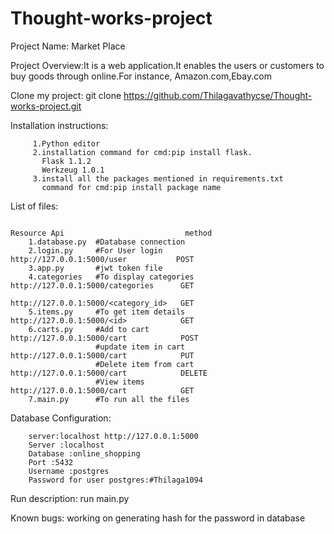 # Thought-works-project

Project Name: Market Place

Project Overview:It is a web application.It enables the users or customers to buy goods through online.For instance,
Amazon.com,Ebay.com


Clone my project: git clone https://github.com/Thilagavathycse/Thought-works-project.git


Installation instructions:

         1.Python editor
         2.installation command for cmd:pip install flask.
           Flask 1.1.2
           Werkzeug 1.0.1
         3.install all the packages mentioned in requirements.txt
           command for cmd:pip install package name
List of files: 
                                                                   
                                                                   Resource Api                           method                    
        1.database.py  #Database connection
        2.login.py     #For User login                                  http://127.0.0.1:5000/user           POST
        3.app.py       #jwt token file                                  
        4.categories   #To display categories                           http://127.0.0.1:5000/categories      GET
                                                                        http://127.0.0.1:5000/<category_id>   GET
        5.items.py     #To get item details                             http://127.0.0.1:5000/<id>            GET
        6.carts.py     #Add to cart                                     http://127.0.0.1:5000/cart            POST
                       #update item in cart                             http://127.0.0.1:5000/cart            PUT
                       #Delete item from cart                           http://127.0.0.1:5000/cart            DELETE
                       #View items                                      http://127.0.0.1:5000/cart            GET
        7.main.py      #To run all the files
Database Configuration:

        server:localhost http://127.0.0.1:5000
        Server :localhost
        Database :online_shopping
        Port :5432
        Username :postgres
        Password for user postgres:#Thilaga1094
        
 Run description:
       run main.py
       
Known bugs:
working on generating hash for the password in database 
              